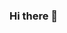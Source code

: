 ### Hi there 👋

<!--
**Chuma-rxt/Chuma-rxt** is a ✨ _special_ ✨ repository because its `README.md` (this file) appears on your GitHub profile.

<h1 align="center">Hi 👋, I'm Chuma Raxothi</h1>
<h3 align="center">As a versatile professional adept in both software development and network engineering, I bring a unique blend of technical expertise to the table. With a solid foundation in languages like JavaScript, Python, Node.js, Java, HTML, and CSS, I thrive in crafting robust and scalable software solutions. Proficient in UI/UX design, I utilize tools such as Balsamiq and Figma to create intuitive wireframes and sleek interfaces.💻</h3>

- 🔭 I’m currently working on [Travel Project](travel-project-six-iota.vercel.app)

- 🌱 I’m currently learning **PHP,MySQL,Vue**

- 👨‍💻 All of my projects are available at [https://contact-form-37435.web.app](https://contact-form-37435.web.app)

- 💬 Ask me about **HTM & CSS,JavaScript, Python, Java, Figma and React Js**

- 📫 How to reach me **craxoti60@gmail.com**

- 📄 Know about my experiences [my-curriculum-nine.vercel.app](my-curriculum-nine.vercel.app)

<h3 align="left">Connect with me:</h3>
<p align="left">
<a href="https://linkedin.com/in/chuma-raxothi" target="blank"><img align="center" src="https://raw.githubusercontent.com/rahuldkjain/github-profile-readme-generator/master/src/images/icons/Social/linked-in-alt.svg" alt="chuma-raxothi" height="30" width="40" /></a>
<a href="https://fb.com/raxothi.chuma" target="blank"><img align="center" src="https://raw.githubusercontent.com/rahuldkjain/github-profile-readme-generator/master/src/images/icons/Social/facebook.svg" alt="raxothi.chuma" height="30" width="40" /></a>
<a href="https://instagram.com/raxothichuma" target="blank"><img align="center" src="https://raw.githubusercontent.com/rahuldkjain/github-profile-readme-generator/master/src/images/icons/Social/instagram.svg" alt="raxothichuma" height="30" width="40" /></a>
</p>

<h3 align="left">Languages and Tools:</h3>
<p align="left"> <a href="https://www.w3schools.com/css/" target="_blank" rel="noreferrer"> <img src="https://raw.githubusercontent.com/devicons/devicon/master/icons/css3/css3-original-wordmark.svg" alt="css3" width="40" height="40"/> </a> <a href="https://www.figma.com/" target="_blank" rel="noreferrer"> <img src="https://www.vectorlogo.zone/logos/figma/figma-icon.svg" alt="figma" width="40" height="40"/> </a> <a href="https://firebase.google.com/" target="_blank" rel="noreferrer"> <img src="https://www.vectorlogo.zone/logos/firebase/firebase-icon.svg" alt="firebase" width="40" height="40"/> </a> <a href="https://git-scm.com/" target="_blank" rel="noreferrer"> <img src="https://www.vectorlogo.zone/logos/git-scm/git-scm-icon.svg" alt="git" width="40" height="40"/> </a> <a href="https://www.w3.org/html/" target="_blank" rel="noreferrer"> <img src="https://raw.githubusercontent.com/devicons/devicon/master/icons/html5/html5-original-wordmark.svg" alt="html5" width="40" height="40"/> </a> <a href="https://www.java.com" target="_blank" rel="noreferrer"> <img src="https://raw.githubusercontent.com/devicons/devicon/master/icons/java/java-original.svg" alt="java" width="40" height="40"/> </a> <a href="https://developer.mozilla.org/en-US/docs/Web/JavaScript" target="_blank" rel="noreferrer"> <img src="https://raw.githubusercontent.com/devicons/devicon/master/icons/javascript/javascript-original.svg" alt="javascript" width="40" height="40"/> </a> <a href="https://www.mysql.com/" target="_blank" rel="noreferrer"> <img src="https://raw.githubusercontent.com/devicons/devicon/master/icons/mysql/mysql-original-wordmark.svg" alt="mysql" width="40" height="40"/> </a> <a href="https://nodejs.org" target="_blank" rel="noreferrer"> <img src="https://raw.githubusercontent.com/devicons/devicon/master/icons/nodejs/nodejs-original-wordmark.svg" alt="nodejs" width="40" height="40"/> </a> <a href="https://www.php.net" target="_blank" rel="noreferrer"> <img src="https://raw.githubusercontent.com/devicons/devicon/master/icons/php/php-original.svg" alt="php" width="40" height="40"/> </a> <a href="https://www.python.org" target="_blank" rel="noreferrer"> <img src="https://raw.githubusercontent.com/devicons/devicon/master/icons/python/python-original.svg" alt="python" width="40" height="40"/> </a> <a href="https://reactjs.org/" target="_blank" rel="noreferrer"> <img src="https://raw.githubusercontent.com/devicons/devicon/master/icons/react/react-original-wordmark.svg" alt="react" width="40" height="40"/> </a> <a href="https://reactnative.dev/" target="_blank" rel="noreferrer"> <img src="https://reactnative.dev/img/header_logo.svg" alt="reactnative" width="40" height="40"/> </a> </p>
